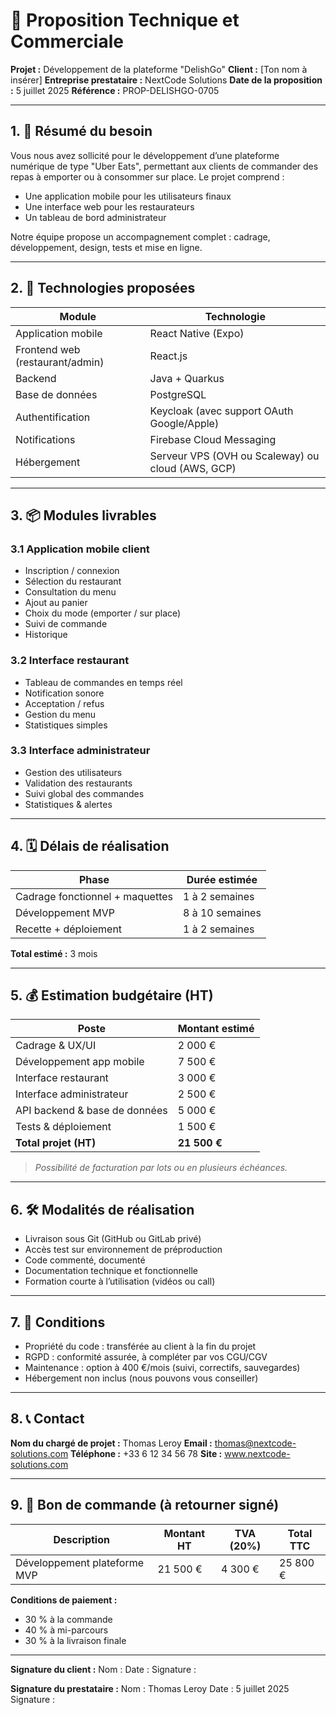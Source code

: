 # 📘 Proposition Technique et Commerciale

**Projet :** Développement de la plateforme "DelishGo"
**Client :** [Ton nom à insérer]
**Entreprise prestataire :** NextCode Solutions
**Date de la proposition :** 5 juillet 2025
**Référence :** PROP-DELISHGO-0705

---

## 1. 🧾 Résumé du besoin

Vous nous avez sollicité pour le développement d’une plateforme numérique de type "Uber Eats", permettant aux clients de
commander des repas à emporter ou à consommer sur place. Le projet comprend :

- Une application mobile pour les utilisateurs finaux
- Une interface web pour les restaurateurs
- Un tableau de bord administrateur

Notre équipe propose un accompagnement complet : cadrage, développement, design, tests et mise en ligne.

---

## 2. 🔧 Technologies proposées

| Module                          | Technologie                                       |
|---------------------------------|---------------------------------------------------|
| Application mobile              | React Native (Expo)                               |
| Frontend web (restaurant/admin) | React.js                                          |
| Backend                         | Java + Quarkus                                    |
| Base de données                 | PostgreSQL                                        |
| Authentification                | Keycloak (avec support OAuth Google/Apple)        |
| Notifications                   | Firebase Cloud Messaging                          |
| Hébergement                     | Serveur VPS (OVH ou Scaleway) ou cloud (AWS, GCP) |

---

## 3. 📦 Modules livrables

### 3.1 Application mobile client

- Inscription / connexion
- Sélection du restaurant
- Consultation du menu
- Ajout au panier
- Choix du mode (emporter / sur place)
- Suivi de commande
- Historique

### 3.2 Interface restaurant

- Tableau de commandes en temps réel
- Notification sonore
- Acceptation / refus
- Gestion du menu
- Statistiques simples

### 3.3 Interface administrateur

- Gestion des utilisateurs
- Validation des restaurants
- Suivi global des commandes
- Statistiques & alertes

---

## 4. 🗓️ Délais de réalisation

| Phase                           | Durée estimée   |
|---------------------------------|-----------------|
| Cadrage fonctionnel + maquettes | 1 à 2 semaines  |
| Développement MVP               | 8 à 10 semaines |
| Recette + déploiement           | 1 à 2 semaines  |

**Total estimé :** 3 mois

---

## 5. 💰 Estimation budgétaire (HT)

| Poste                         | Montant estimé |
|-------------------------------|----------------|
| Cadrage & UX/UI               | 2 000 €        |
| Développement app mobile      | 7 500 €        |
| Interface restaurant          | 3 000 €        |
| Interface administrateur      | 2 500 €        |
| API backend & base de données | 5 000 €        |
| Tests & déploiement           | 1 500 €        |
| **Total projet (HT)**         | **21 500 €**   |

> *Possibilité de facturation par lots ou en plusieurs échéances.*

---

## 6. 🛠️ Modalités de réalisation

- Livraison sous Git (GitHub ou GitLab privé)
- Accès test sur environnement de préproduction
- Code commenté, documenté
- Documentation technique et fonctionnelle
- Formation courte à l’utilisation (vidéos ou call)

---

## 7. 🔐 Conditions

- Propriété du code : transférée au client à la fin du projet
- RGPD : conformité assurée, à compléter par vos CGU/CGV
- Maintenance : option à 400 €/mois (suivi, correctifs, sauvegardes)
- Hébergement non inclus (nous pouvons vous conseiller)

---

## 8. 📞 Contact

**Nom du chargé de projet :** Thomas Leroy
**Email :** thomas@nextcode-solutions.com
**Téléphone :** +33 6 12 34 56 78
**Site :** www.nextcode-solutions.com

---

## 9. 📄 Bon de commande (à retourner signé)

| Description                  | Montant HT | TVA (20%) | Total TTC |
|------------------------------|------------|-----------|-----------|
| Développement plateforme MVP | 21 500 €   | 4 300 €   | 25 800 €  |

**Conditions de paiement :**

- 30 % à la commande
- 40 % à mi-parcours
- 30 % à la livraison finale

---

**Signature du client :**
Nom :
Date :
Signature :

**Signature du prestataire :**
Nom : Thomas Leroy
Date : 5 juillet 2025
Signature :

